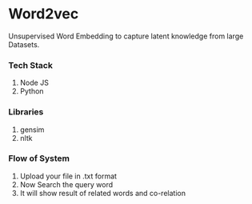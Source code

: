 # Word2vec
Unsupervised Word Embedding to capture latent knowledge from large Datasets.

### Tech Stack
1. Node JS
2. Python

### Libraries
1. gensim
2. nltk

### Flow of System
1. Upload your file in .txt format
2. Now Search the query word
3. It will show result of related words and co-relation
